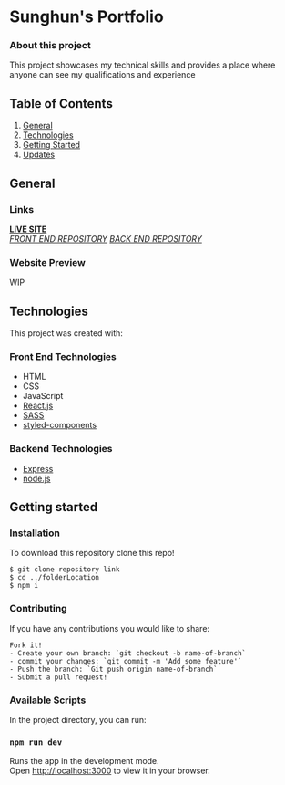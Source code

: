 # Sunghun's Portfolio
### About this project
This project showcases my technical skills and provides a place where anyone can see my qualifications and experience

## Table of Contents
1. [General](#general)
3. [Technologies]()
4. [Getting Started](#getting-started)
5. [Updates](#updates)

## General
### Links
**[LIVE SITE]()** <br>
_[FRONT END REPOSITORY]()_
_[BACK END REPOSITORY]()_

### Website Preview
WIP

## Technologies
This project was created with:
### Front End Technologies
- HTML
- CSS
- JavaScript
- [React.js](https://reactjs.org/)
- [SASS](https://sass-lang.com/)
- [styled-components](https://styled-components.com/)

### Backend Technologies
- [Express](https://expressjs.com/)
- [node.js](https://nodejs.org/en/)


## Getting started
### Installation
To download this repository clone this repo!

``` 
$ git clone repository link
$ cd ../folderLocation
$ npm i
```

### Contributing
If you have any contributions you would like to share:
```
Fork it!
- Create your own branch: `git checkout -b name-of-branch`
- commit your changes: `git commit -m 'Add some feature'`
- Push the branch: `Git push origin name-of-branch`
- Submit a pull request!
```

### Available Scripts
In the project directory, you can run:

### `npm run dev`
Runs the app in the development mode.\
Open [http://localhost:3000](http://localhost:3000) to view it in your browser.